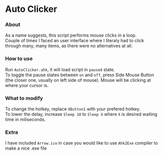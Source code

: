 # Auto Clicker

### About
As a name suggests, this script performs mouse clicks in a loop.  
Couple of times I faced an user interface where I literaly had to click through many, many items, as there were no alternatives at all.

### How to use
Run `AutoClicker.ahk`, it will load script in `paused` state.  
To toggle the pause states between `on` and `off`, press Side Mouse Button (the closer one, usually on left side of mouse). Mouse will be clicking at where your cursor is.

### What to modify
To change the hotkey, replace `XButton1` with your prefered hotkey.  
To lower the delay, increase `Sleep 10` to `Sleep X` where `X` is desired waiting time in miliseconds.  

### Extra
I have included `Arrow.ico` in case you would like to use `Ahk2Exe` compiler to make a nice .exe file